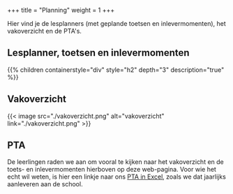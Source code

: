 +++
title = "Planning"
weight = 1
+++

Hier vind je de lesplanners (met geplande toetsen en inlevermomenten), het vakoverzicht en de PTA's.

<!--more-->

## Lesplanner, toetsen en inlevermomenten

{{% children containerstyle="div" style="h2" depth="3" description="true" %}}

## Vakoverzicht

{{< image src="./vakoverzicht.png" alt="vakoverzicht" link="./vakoverzicht.png" >}}
   

## PTA

De leerlingen raden we aan om vooral te kijken naar het vakoverzicht en de toets- en inlevermomenten hierboven op deze web-pagina. Voor wie het echt wil weten, is hier een linkje naar ons [PTA in Excel](./PTA.xlsx), zoals we dat jaarlijks aanleveren aan de school.

